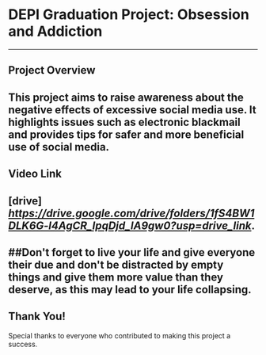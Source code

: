# DEPI Graduation Project: **Obsession and Addiction**
---
## Project Overview
This project aims to raise awareness about the negative effects of excessive social media use. It highlights issues such as electronic blackmail and provides tips for safer and more beneficial use of social media.
---
## Video Link
[drive] *https://drive.google.com/drive/folders/1fS4BW1DLK6G-l4AgCR_IpqDjd_lA9gw0?usp=drive_link*.
---
##Don't forget 
to live your life and give everyone their due and don't be distracted by empty things and give them more value than they deserve, as this may lead to your life collapsing.
---
## Thank You!
Special thanks to everyone who contributed to making this project a success.
